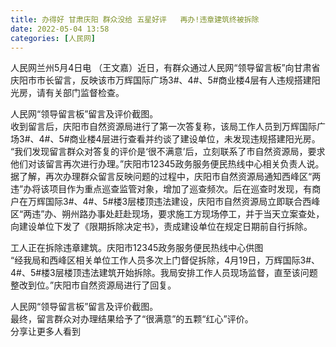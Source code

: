```yaml
---
title: 办得好 甘肃庆阳 群众没给 五星好评   再办!违章建筑终被拆除
date: 2022-05-04 13:58
categories: [人民网]
---
```

人民网兰州5月4日电 （王文嘉）近日，有群众通过人民网“领导留言板”向甘肃省庆阳市市长留言，反映该市万辉国际广场3#、4#、5#商业楼4层有人违规搭建阳光房，请有关部门监督检查。  
  
人民网“领导留言板”留言及评价截图。  
收到留言后，庆阳市自然资源局进行了第一次答复称，该局工作人员到万辉国际广场3#、4#、5#商业楼4层进行查看并约谈了建设单位，未发现违规搭建阳光房。  
“我们发现留言群众对答复的评价是‘很不满意’后，立刻联系了市自然资源局，要求他们对该留言再次进行办理。”庆阳市12345政务服务便民热线中心相关负责人说。  
据了解，再次办理群众留言反映问题的过程中，庆阳市自然资源局通知西峰区“两违”办将该项目作为重点巡查监管对象，增加了巡查频次。后在巡查时发现，有商户在万辉国际3#、4#、5#楼3层楼顶违法建设，庆阳市自然资源局立即联合西峰区“两违”办、朔州路办事处赶赴现场，要求施工方现场停工，并于当天立案查处，向建设单位下发了《限期拆除决定书》，责成建设单位在规定日期前自行拆除。  
  
工人正在拆除违章建筑。庆阳市12345政务服务便民热线中心供图  
“经我局和西峰区相关单位工作人员多次上门督促拆除，4月19日，万辉国际3#、4#、5#楼3层楼顶违法建筑开始拆除。我局安排工作人员现场监督，直至该问题整改到位。”庆阳市自然资源局进行了回复。  
  
人民网“领导留言板”留言及评价截图。  
最终，留言群众对办理结果给予了“很满意”的五颗“红心”评价。  
分享让更多人看到  
